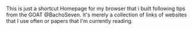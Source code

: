 This is just a shortcut Homepage for my browser that i built following tips from the GOAT @BachoSeven. It's merely a collection of links of websites that I use often or papers that I'm currently reading.
